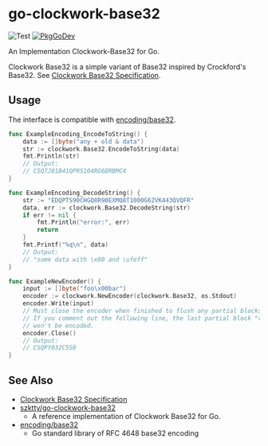 # go-clockwork-base32

![Test](https://github.com/shogo82148/go-clockwork-base32/workflows/Test/badge.svg)
[![PkgGoDev](https://pkg.go.dev/badge/github.com/shogo82148/go-clockwork-base32)](https://pkg.go.dev/github.com/shogo82148/go-clockwork-base32)

An Implementation Clockwork-Base32 for Go.

Clockwork Base32 is a simple variant of Base32 inspired by Crockford's Base32.
See [Clockwork Base32 Specification](https://gist.github.com/szktty/228f85794e4187882a77734c89c384a8).

## Usage

The interface is compatible with [encoding/base32](https://golang.org/pkg/encoding/base32/).

```go
func ExampleEncoding_EncodeToString() {
	data := []byte("any + old & data")
	str := clockwork.Base32.EncodeToString(data)
	fmt.Println(str)
	// Output:
	// C5Q7J81B41QPRS104RG68RBMC4
}

func ExampleEncoding_DecodeString() {
	str := "EDQPTS90CHGQ8R90EXMQ8T1000G62VK443QVQFR"
	data, err := clockwork.Base32.DecodeString(str)
	if err != nil {
		fmt.Println("error:", err)
		return
	}
	fmt.Printf("%q\n", data)
	// Output:
	// "some data with \x00 and \ufeff"
}

func ExampleNewEncoder() {
	input := []byte("foo\x00bar")
	encoder := clockwork.NewEncoder(clockwork.Base32, os.Stdout)
	encoder.Write(input)
	// Must close the encoder when finished to flush any partial blocks.
	// If you comment out the following line, the last partial block "r"
	// won't be encoded.
	encoder.Close()
	// Output:
	// CSQPY032C5S0
}
```

## See Also

- [Clockwork Base32 Specification](https://gist.github.com/szktty/228f85794e4187882a77734c89c384a8)
- [szktty/go-clockwork-base32](https://github.com/szktty/go-clockwork-base32)
    - A reference implementation of Clockwork Base32 for Go.
- [encoding/base32](https://golang.org/pkg/encoding/base32/)
    - Go standard library of RFC 4648 base32 encoding
